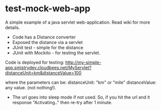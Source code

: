 test-mock-web-app
=================

A simple example of a java servlet web-application. Read wiki for more details.
* Code has a Distance converter
* Exposed the distance via a servlet
* JUnit test - simple for the distance
* JUnit with Mockito - for testing the servlet.
 

Code is deployed for testing:
http://my-simple-app.smistrydev.cloudbees.net/MyServlet?distanceUnit=km&distanceValue=100

where the parameters can be:
distanceUnit:  "km" or "mile"
distanceValue: any value. (not nothing!).

* The url goes into sleep mode if not used. So, if you hit the url and it response "Activating.." then re-try after 1 minute.

